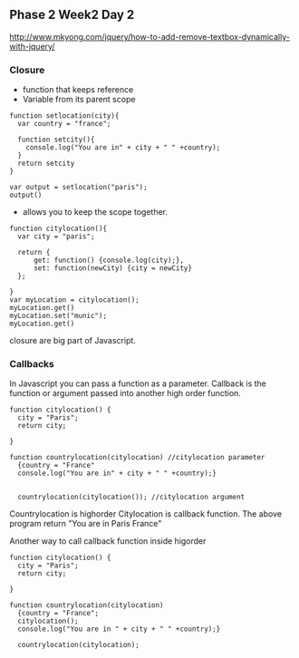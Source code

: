 ## Phase 2 Week2 Day 2
http://www.mkyong.com/jquery/how-to-add-remove-textbox-dynamically-with-jquery/

### Closure

- function that keeps reference
- Variable from its parent scope


```
function setlocation(city){
  var country = "france";

  function setcity(){
    console.log("You are in" + city + " " +country);
  }
  return setcity
}

var output = setlocation("paris");
output()
```


- allows you to keep the scope together.

```
function citylocation(){
  var city = "paris";

  return {
      get: function() {console.log(city);},
      set: function(newCity) {city = newCity}
  };

}
var myLocation = citylocation();
myLocation.get()
myLocation.set("munic");
myLocation.get()

```
closure are big part of Javascript.

### Callbacks
In Javascript you can pass a function as a parameter.
Callback is the function or argument passed into another high order function.
```
function citylocation() {
  city = "Paris";
  return city;

}

function countrylocation(citylocation) //citylocation parameter
  {country = "France"
  console.log("You are in" + city + " " +country);}


  countrylocation(citylocation()); //citylocation argument
```

Countrylocation is highorder
Citylocation is callback function.
The above program return "You are in Paris France"


Another way to call callback function inside higorder

```
function citylocation() {
  city = "Paris";
  return city;

}

function countrylocation(citylocation)
  {country = "France";
  citylocation();
  console.log("You are in " + city + " " +country);}

  countrylocation(citylocation);
```







